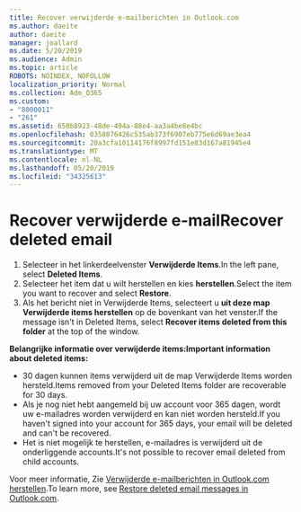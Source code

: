 ```yaml
---
title: Recover verwijderde e-mailberichten in Outlook.com
ms.author: daeite
author: daeite
manager: joallard
ms.date: 5/20/2019
ms.audience: Admin
ms.topic: article
ROBOTS: NOINDEX, NOFOLLOW
localization_priority: Normal
ms.collection: Adm_O365
ms.custom:
- "8000011"
- "261"
ms.assetid: 650b8923-48de-494a-88e4-aa3a4be8e4bc
ms.openlocfilehash: 0358076426c535ab373f6907eb775e6d69ae3ea4
ms.sourcegitcommit: 20a3cfa10114176f8997fd151e83d167a81945e4
ms.translationtype: MT
ms.contentlocale: nl-NL
ms.lasthandoff: 05/20/2019
ms.locfileid: "34325613"
---
```

# <a name="recover-deleted-email"></a><span data-ttu-id="6aaee-102">Recover verwijderde e-mail</span><span class="sxs-lookup"><span data-stu-id="6aaee-102">Recover deleted email</span></span>

1. <span data-ttu-id="6aaee-103">Selecteer in het linkerdeelvenster **Verwijderde Items**.</span><span class="sxs-lookup"><span data-stu-id="6aaee-103">In the left pane, select **Deleted Items**.</span></span>
2. <span data-ttu-id="6aaee-104">Selecteer het item dat u wilt herstellen en kies **herstellen**.</span><span class="sxs-lookup"><span data-stu-id="6aaee-104">Select the item you want to recover and select **Restore**.</span></span>
3. <span data-ttu-id="6aaee-105">Als het bericht niet in Verwijderde Items, selecteert u **uit deze map Verwijderde items herstellen** op de bovenkant van het venster.</span><span class="sxs-lookup"><span data-stu-id="6aaee-105">If the message isn't in Deleted Items, select **Recover items deleted from this folder** at the top of the window.</span></span>

 <span data-ttu-id="6aaee-106">**Belangrijke informatie over verwijderde items:**</span><span class="sxs-lookup"><span data-stu-id="6aaee-106">**Important information about deleted items:**</span></span>
  
- <span data-ttu-id="6aaee-107">30 dagen kunnen items verwijderd uit de map Verwijderde Items worden hersteld.</span><span class="sxs-lookup"><span data-stu-id="6aaee-107">Items removed from your Deleted Items folder are recoverable for 30 days.</span></span>
- <span data-ttu-id="6aaee-108">Als je nog niet hebt aangemeld bij uw account voor 365 dagen, wordt uw e-mailadres worden verwijderd en kan niet worden hersteld.</span><span class="sxs-lookup"><span data-stu-id="6aaee-108">If you haven't signed into your account for 365 days, your email will be deleted and can't be recovered.</span></span>
- <span data-ttu-id="6aaee-109">Het is niet mogelijk te herstellen, e-mailadres is verwijderd uit de onderliggende accounts.</span><span class="sxs-lookup"><span data-stu-id="6aaee-109">It's not possible to recover email deleted from child accounts.</span></span>

<span data-ttu-id="6aaee-110">Voor meer informatie, Zie [Verwijderde e-mailberichten in Outlook.com herstellen](https://go.microsoft.com/fwlink/p/?linkid=873117).</span><span class="sxs-lookup"><span data-stu-id="6aaee-110">To learn more, see [Restore deleted email messages in Outlook.com](https://go.microsoft.com/fwlink/p/?linkid=873117).</span></span>